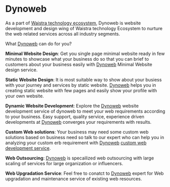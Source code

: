 # Dynoweb
As a part of <a href="http://waistra.com/i">Waistra technology ecosystem</a>, Dynoweb is website development and design wing of Waistra technology Ecosystem to nurture the web related services across all industry segments. 

What <a href="https://dynoweb.in/">Dynoweb</a> can do for you?

<strong>Minimal Website Design</strong>: Get you single page minimal website ready in few minutes to showcase what your business do so that you can brief to customers about your business easily with <a href="https://dynoweb.in/">Dynoweb</a> Minimal Website design service. 

<strong>Static Website Design</strong>: It is most suitable way to show about your busiess with your journey and services by static website. <a href="https://dynoweb.in/">Dynoweb</a> helps you in creating static website with few pages and easily show your profile with your own website.

<strong>Dynamic Website Development</strong>: Explore the <a href="https://dynoweb.in/">Dynoweb</a> website development service of dynoweb to meet your web requirements according to your business. Easy support, quality service, experience driven developments at <a href="https://dynoweb.in/">Dynoweb</a> converges your requirements with results. 

<strong>Custom Web solutions</strong>: Your business may need some custom web solutions based on business need so talk to our expert who can help you in analyzing your custom erb requirement with <a href="https://dynoweb.in/">Dynoweb</a> <a href="https://dynoweb.in/">custom web development service</a>. 

<strong>Web Outsourcing</strong>: <a href="https://dynoweb.in/">Dynoweb</a> is specailized web outsourcing with large scaling of services for large organization or influencers. 

<strong>Web Upgradation Service</strong>: Feel free to conatct to <a href="https://dynoweb.in/">Dynoweb</a> expert for Web upgradation and maintenance service of existing web resources. 
